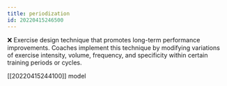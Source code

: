 ```yaml
---
title: periodization
id: 20220415246500
---
```


❌ Exercise design technique that promotes long-term performance improvements. Coaches implement this technique by modifying variations of exercise intensity, volume, frequency, and specificity within certain training periods or cycles.

[[20220415244100]] model
